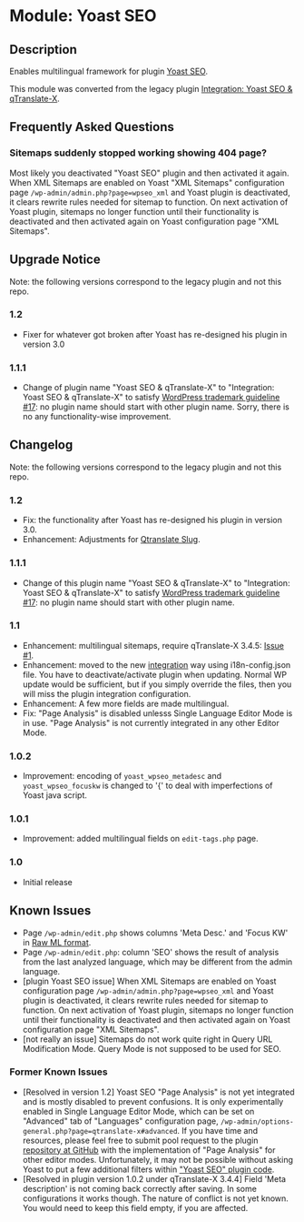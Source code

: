 # Module: Yoast SEO

## Description

Enables multilingual framework for plugin [Yoast SEO](https://wordpress.org/plugins/wordpress-seo/).

This module was converted from the legacy plugin [Integration: Yoast SEO & qTranslate-X](https://github.com/qTranslate-Team/wp-seo-qtranslate-x).

## Frequently Asked Questions ##

### Sitemaps suddenly stopped working showing 404 page? ###

Most likely you deactivated "Yoast SEO" plugin and then activated it again. When XML Sitemaps are enabled on Yoast "XML Sitemaps" configuration page `/wp-admin/admin.php?page=wpseo_xml` and Yoast plugin is deactivated, it clears rewrite rules needed for sitemap to function. On next activation of Yoast plugin, sitemaps no longer function until their functionality is deactivated and then activated again on Yoast configuration page "XML Sitemaps".

## Upgrade Notice ##

Note: the following versions correspond to the legacy plugin and not this repo.

### 1.2 ###
* Fixer for whatever got broken after Yoast has re-designed his plugin in version 3.0

### 1.1.1 ###
* Change of plugin name "Yoast SEO & qTranslate-X" to "Integration: Yoast SEO & qTranslate-X" to satisfy [WordPress trademark guideline #17](https://developer.wordpress.org/plugins/wordpress-org/detailed-plugin-guidelines/): no plugin name should start with other plugin name. Sorry, there is no any functionality-wise improvement.

## Changelog ##

Note: the following versions correspond to the legacy plugin and not this repo.

### 1.2 ###
* Fix: the functionality after Yoast has re-designed his plugin in version 3.0.
* Enhancement: Adjustments for [Qtranslate Slug](https://wordpress.org/plugins/qtranslate-slug/).

### 1.1.1 ###
* Change of this plugin name "Yoast SEO & qTranslate-X" to "Integration: Yoast SEO & qTranslate-X" to satisfy [WordPress trademark guideline #17](https://developer.wordpress.org/plugins/wordpress-org/detailed-plugin-guidelines/): no plugin name should start with other plugin name.

### 1.1 ###
* Enhancement: multilingual sitemaps, require qTranslate-X 3.4.5: [Issue #1](https://github.com/qTranslate-Team/wp-seo-qtranslate-x/issues/1).
* Enhancement: moved to the new [integration](https://qtranslatexteam.wordpress.com/integration/) way using i18n-config.json file. You have to deactivate/activate plugin when updating. Normal WP update would be sufficient, but if you simply override the files, then you will miss the plugin integration configuration.
* Enhancement: A few more fields are made multilingual.
* Fix: "Page Analysis" is disabled unlesss Single Language Editor Mode is in use. "Page Analysis" is not currently integrated in any other Editor Mode.

### 1.0.2 ###
* Improvement: encoding of `yoast_wpseo_metadesc` and `yoast_wpseo_focuskw` is changed to '{' to deal with imperfections of Yoast java script.

### 1.0.1 ###
* Improvement: added multilingual fields on `edit-tags.php` page.

### 1.0 ###
* Initial release

## Known Issues ##

* Page `/wp-admin/edit.php` shows columns 'Meta Desc.' and 'Focus KW' in [Raw ML format](https://qtranslatexteam.wordpress.com/multilingual-fields/).
* Page `/wp-admin/edit.php`: column 'SEO' shows the result of analysis from the last analyzed language, which may be different from the admin language.
* [plugin Yoast SEO issue] When XML Sitemaps are enabled on Yoast configuration page `/wp-admin/admin.php?page=wpseo_xml` and Yoast plugin is deactivated, it clears rewrite rules needed for sitemap to function. On next activation of Yoast plugin, sitemaps no longer function until their functionality is deactivated and then activated again on Yoast configuration page "XML Sitemaps".
* [not really an issue] Sitemaps do not work quite right in Query URL Modification Mode. Query Mode is not supposed to be used for SEO.


### Former Known Issues ###
* [Resolved in version 1.2] Yoast SEO "Page Analysis" is not yet integrated and is mostly disabled to prevent confusions. It is only experimentally enabled in Single Language Editor Mode, which can be set on "Advanced" tab of "Languages" configuration page, `/wp-admin/options-general.php?page=qtranslate-x#advanced`. If you have time and resources, please feel free to submit pool request to the plugin [repository at GitHub](https://github.com/qTranslate-Team/wp-seo-qtranslate-x/pulls) with the implementation of "Page Analysis" for other editor modes. Unfortunately, it may not be possible without asking Yoast to put a few additional filters within ["Yoast SEO" plugin code](https://github.com/Yoast/wordpress-seo).
* [Resolved in plugin version 1.0.2 under qTranslate-X 3.4.4] Field 'Meta description' is not coming back correctly after saving. In some configurations it works though. The nature of conflict is not yet known. You would need to keep this field empty, if you are affected.
